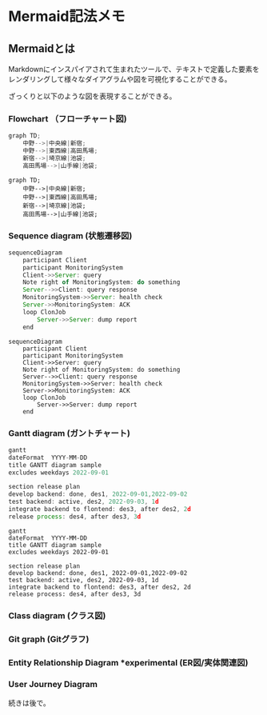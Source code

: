 # Mermaid記法メモ
## Mermaidとは
Markdownにインスパイアされて生まれたツールで、テキストで定義した要素をレンダリングして様々なダイアグラムや図を可視化することができる。

ざっくりと以下のような図を表現することができる。

### Flowchart （フローチャート図)
```javascript
graph TD;
    中野-->|中央線|新宿;
    中野-->|東西線|高田馬場;
    新宿-->|埼京線|池袋;
    高田馬場-->|山手線|池袋;
```
```mermaid
graph TD;
    中野-->|中央線|新宿;
    中野-->|東西線|高田馬場;
    新宿-->|埼京線|池袋;
    高田馬場-->|山手線|池袋;
```

### Sequence diagram (状態遷移図)
```javascript
sequenceDiagram
    participant Client
    participant MonitoringSystem
    Client->>Server: query
    Note right of MonitoringSystem: do something
    Server-->>Client: query response
    MonitoringSystem->>Server: health check
    Server->>MonitoringSystem: ACK
    loop ClonJob
        Server->>Server: dump report
    end
```
```mermaid
sequenceDiagram
    participant Client
    participant MonitoringSystem
    Client->>Server: query
    Note right of MonitoringSystem: do something
    Server-->>Client: query response
    MonitoringSystem->>Server: health check
    Server->>MonitoringSystem: ACK
    loop ClonJob
        Server->>Server: dump report
    end
```

### Gantt diagram (ガントチャート)
```javascript
gantt
dateFormat  YYYY-MM-DD
title GANTT diagram sample
excludes weekdays 2022-09-01

section release plan
develop backend: done, des1, 2022-09-01,2022-09-02
test backend: active, des2, 2022-09-03, 1d
integrate backend to flontend: des3, after des2, 2d
release process: des4, after des3, 3d
```
```mermaid
gantt
dateFormat  YYYY-MM-DD
title GANTT diagram sample
excludes weekdays 2022-09-01

section release plan
develop backend: done, des1, 2022-09-01,2022-09-02
test backend: active, des2, 2022-09-03, 1d
integrate backend to flontend: des3, after des2, 2d
release process: des4, after des3, 3d
```

### Class diagram (クラス図)

### Git graph (Gitグラフ)

### Entity Relationship Diagram \*experimental (ER図/実体関連図)

### User Journey Diagram

続きは後で。
